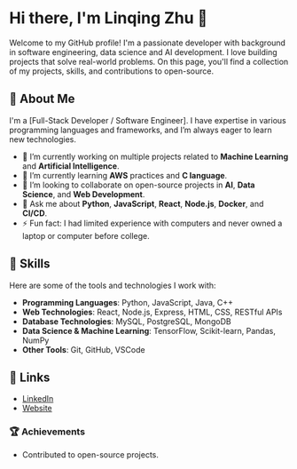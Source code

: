 # Hi there, I'm Linqing Zhu 👋

Welcome to my GitHub profile! I'm a passionate developer with background in software engineering, data science and AI development. I love building projects that solve real-world problems. On this page, you'll find a collection of my projects, skills, and contributions to open-source.

## 🌟 About Me

I'm a [Full-Stack Developer / Software Engineer]. I have expertise in various programming languages and frameworks, and I’m always eager to learn new technologies.

- 🔭 I’m currently working on multiple projects related to **Machine Learning** and **Artificial Intelligence**.
- 🌱 I’m currently learning **AWS** practices and **C language**.
- 👯 I’m looking to collaborate on open-source projects in **AI**, **Data Science**, and **Web Development**.
- 💬 Ask me about **Python**, **JavaScript**, **React**, **Node.js**, **Docker**, and **CI/CD**.
- ⚡ Fun fact: I had limited experience with computers and never owned a laptop or computer before college.

## 🧰 Skills

Here are some of the tools and technologies I work with:

- **Programming Languages**: Python, JavaScript, Java, C++
- **Web Technologies**: React, Node.js, Express, HTML, CSS, RESTful APIs
- **Database Technologies**: MySQL, PostgreSQL, MongoDB
- **Data Science & Machine Learning**: TensorFlow, Scikit-learn, Pandas, NumPy
- **Other Tools**: Git, GitHub, VSCode

## 🔗 Links

- [LinkedIn](https://www.linkedin.com/in/linqingzhu/)
- [Website](https://linqingz.github.io/)


### 🏆 Achievements

- Contributed to open-source projects.

